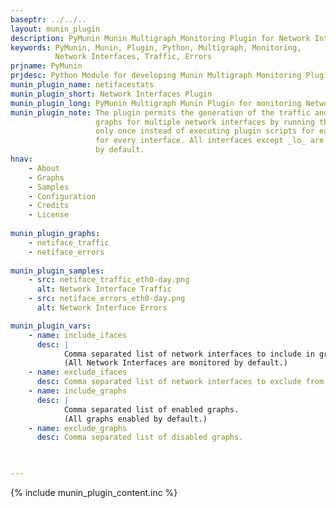 ```yaml
---
baseptr: ../../..
layout: munin_plugin
description: PyMunin Munin Multigraph Monitoring Plugin for Network Interfaces in Python.
keywords: PyMunin, Munin, Plugin, Python, Multigraph, Monitoring, 
          Network Interfaces, Traffic, Errors
prjname: PyMunin
prjdesc: Python Module for developing Munin Multigraph Monitoring Plugins
munin_plugin_name: netifacestats
munin_plugin_short: Network Interfaces Plugin
munin_plugin_long: PyMunin Multigraph Munin Plugin for monitoring Network Interfaces.
munin_plugin_note: The plugin permits the generation of the traffic and error 
                   graphs for multiple network interfaces by running the script 
                   only once instead of executing plugin scripts for each graph 
                   for every interface. All interfaces except _lo_ are graphed 
                   by default. 
hnav:
    - About
    - Graphs
    - Samples
    - Configuration
    - Credits
    - License
                   
munin_plugin_graphs:
    - netiface_traffic
    - netiface_errors
    
munin_plugin_samples:
    - src: netiface_traffic_eth0-day.png
      alt: Network Interface Traffic
    - src: netiface_errors_eth0-day.png
      alt: Network Interface Errors

munin_plugin_vars:
    - name: include_ifaces
      desc: |
            Comma separated list of network interfaces to include in graphs.
            (All Network Interfaces are monitored by default.)
    - name: exclude_ifaces
      desc: Comma separated list of network interfaces to exclude from graphs.
    - name: include_graphs
      desc: |
            Comma separated list of enabled graphs.
            (All graphs enabled by default.)
    - name: exclude_graphs
      desc: Comma separated list of disabled graphs.


    
---
```


{% include munin_plugin_content.inc %}
